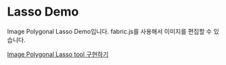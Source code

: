 # Lasso Demo

Image Polygonal Lasso Demo입니다. fabric.js를 사용해서 이미지를 편집할 수 있습니다.

[Image Polygonal Lasso tool 구현하기](https://velog.io/@alvin_you/Image-Polygonal-Lasso-tool-%EA%B5%AC%ED%98%84%ED%95%98%EA%B8%B0)
